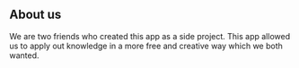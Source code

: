 ## About us
We are two friends who created this app as a side project. This app allowed us to apply out knowledge in a more free and creative way which we both wanted.